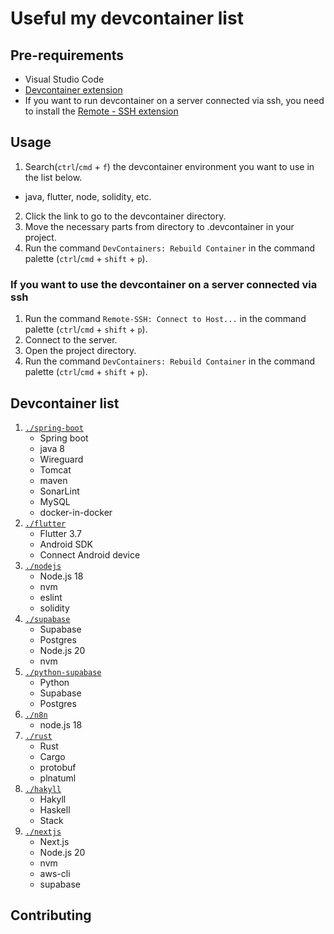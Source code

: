 # Useful my devcontainer list

## Pre-requirements

* Visual Studio Code
* [Devcontainer extension](https://marketplace.visualstudio.com/items?itemName=ms-vscode-remote.remote-containers)
* If you want to run devcontainer on a server connected via ssh, you need to install the [Remote - SSH extension](https://marketplace.visualstudio.com/items?itemName=ms-vscode-remote.remote-ssh)

## Usage

1. Search(`ctrl`/`cmd` + `f`) the devcontainer environment you want to use in the list below.
  * java, flutter, node, solidity, etc.
2. Click the link to go to the devcontainer directory.
3. Move the necessary parts from directory to .devcontainer in your project.
4. Run the command `DevContainers: Rebuild Container` in the command palette (`ctrl`/`cmd` + `shift` + `p`).

### If you want to use the devcontainer on a server connected via ssh

1. Run the command `Remote-SSH: Connect to Host...` in the command palette (`ctrl`/`cmd` + `shift` + `p`).
2. Connect to the server.
3. Open the project directory.
4. Run the command `DevContainers: Rebuild Container` in the command palette (`ctrl`/`cmd` + `shift` + `p`).

## Devcontainer list

1. [`./spring-boot`](./spring-boot/)
    * Spring boot
    * java 8
    * Wireguard
    * Tomcat
    * maven
    * SonarLint
    * MySQL
    * docker-in-docker
2. [`./flutter`](./flutter/)
    * Flutter 3.7
    * Android SDK
    * Connect Android device
3. [`./nodejs`](./nodejs/)
    * Node.js 18
    * nvm
    * eslint
    * solidity
4. [`./supabase`](./supabase/)
    * Supabase
    * Postgres
    * Node.js 20
    * nvm
5. [`./python-supabase`](./python-supabase/)
    * Python
    * Supabase
    * Postgres
6. [`./n8n`](./n8n/)
    * node.js 18
7. [`./rust`](./rust/)
    * Rust
    * Cargo
    * protobuf
    * plnatuml
8. [`./hakyll`](./hakyll/)
    * Hakyll
    * Haskell
    * Stack
9. [`./nextjs`](./nextjs/)
    * Next.js
    * Node.js 20
    * nvm
    * aws-cli
    * supabase
## Contributing
